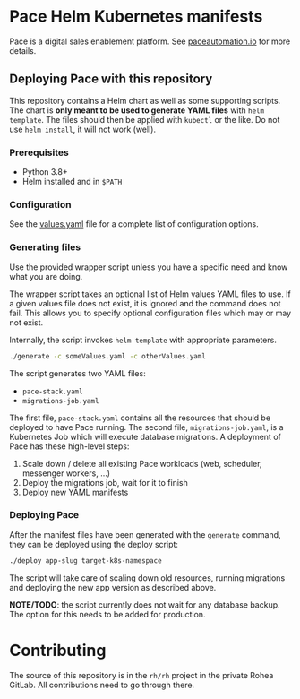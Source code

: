 # Pace Helm Kubernetes manifests

Pace is a digital sales enablement platform. See [paceautomation.io](https://www.paceautomation.io/) for more details.

## Deploying Pace with this repository
This repository contains a Helm chart as well as some supporting scripts. The chart is **only meant to be used to generate YAML files** with `helm template`. 
The files should then be applied with `kubectl` or the like. Do not use `helm install`, it will not work (well).

### Prerequisites
- Python 3.8+
- Helm installed and in `$PATH`

### Configuration
See the [values.yaml](./pace/values.yaml) file for a complete list of configuration options.

### Generating files
Use the provided wrapper script unless you have a specific need and know what you are doing. 

The wrapper script takes an optional list of Helm values YAML files to use. If a given values file does not exist, 
it is ignored and the command does not fail. This allows you to specify optional configuration files which may or may 
not exist.

Internally, the script invokes `helm template` with appropriate parameters.

```bash
./generate -c someValues.yaml -c otherValues.yaml
```

The script generates two YAML files:
- `pace-stack.yaml`
- `migrations-job.yaml`

The first file, `pace-stack.yaml` contains all the resources that should be deployed to have Pace running. The second
file, `migrations-job.yaml`, is a Kubernetes Job which will execute database migrations. A deployment of Pace has these
high-level steps:

1. Scale down / delete all existing Pace workloads (web, scheduler, messenger workers, ...)
2. Deploy the migrations job, wait for it to finish
3. Deploy new YAML manifests

### Deploying Pace
After the manifest files have been generated with the `generate` command, they can be deployed using the deploy script:

```bash
./deploy app-slug target-k8s-namespace
```

The script will take care of scaling down old resources, running migrations and deploying the new app version as described
above.

**NOTE/TODO**: the script currently does not wait for any database backup. The option for this needs to be added for production.

# Contributing
The source of this repository is in the `rh/rh` project in the private Rohea GitLab. All contributions need to go through there.